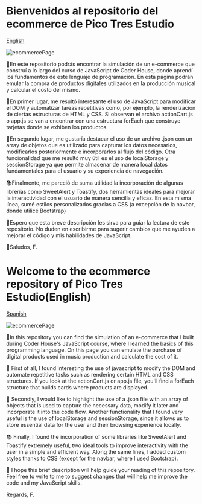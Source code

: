 # Bienvenidos al repositorio del ecommerce de Pico Tres Estudio

<a href="#englishReadme">English</a>

![ecommercePage](https://user-images.githubusercontent.com/108038008/203833277-cba22530-fb1e-4787-a3e5-469c4184482b.jpg)


<p>📄En este repositorio podrás encontrar la simulación de un e-commerce que construí a lo largo del curso de JavaScript de Coder House, donde aprendí los fundamentos de este lenguaje de programación. En esta página podrán emular la compra de productos digitales utilizados en la producción musical y calcular el costo del mismo.</p>

<p>📌En primer lugar, me resultó interesante el uso de JavaScript para modificar el DOM y automatizar tareas repetitivas como, por ejemplo, la renderización de ciertas estructuras de HTML y CSS. Si observan el archivo actionCart.js o app.js se van a encontrar con una estructura forEach que construye tarjetas donde se exhiben los productos.</p>

<p>🔖En segundo lugar, me gustaría destacar el uso de un archivo .json con un array de objetos que es utilizado para capturar los datos necesarios, modificarlos posteriormente e incorporarlos al flujo del código. Otra funcionalidad que me resultó muy útil es el uso de localStorage y sessionStorage ya que permite almacenar de manera local datos fundamentales para el usuario y su experiencia de navegación.</p>

<p>📚Finalmente, me pareció de suma utilidad la incorporación de algunas librerías como SweetAlert y Toastify, dos herramientas ideales para mejorar la interactividad con el usuario de manera sencilla y eficaz. En esta misma línea, sumé  estilos personalizados gracias a CSS (a excepción de la navbar, donde utilicé Bootstrap)</p>

<p>🔎Espero que esta breve descripción les sirva para guiar la lectura de este repositorio. No duden en escribirme para sugerir cambios que me ayuden a mejorar el código y mis habilidades de JavaScript.</p>

<p>🤖Saludos, F.</p>



<h1 id="englishReadme">Welcome to the ecommerce repository of Pico Tres Estudio(English)</h1>

[Spanish](#Bienvenidos-al-repositorio-del-ecommerce-de-Pico-Tres-Estudio)

![ecommercePage](https://user-images.githubusercontent.com/108038008/203833277-cba22530-fb1e-4787-a3e5-469c4184482b.jpg)

<p>📄In this repository you can find the simulation of an e-commerce that I built during Coder House's JavaScript course, where I learned the basics of this programming language. On this page you can emulate the purchase of digital products used in music production and calculate the cost of it.</p>

<p>📌 First of all, I found interesting the use of javascript to modify the DOM and automate repetitive tasks such as rendering certain HTML and CSS structures. If you look at the actionCart.js or app.js file, you'll find a forEach structure that builds cards where products are displayed.</p>

<p>🔖 Secondly, I would like to highlight the use of a .json file with an array of objects that is used to capture the necessary data, modify it later and incorporate it into the code flow. Another functionality that I found very useful is the use of localStorage and sessionStorage, since it allows us to store essential data for the user and their browsing experience locally.</p>

<p>📚 Finally, I found the incorporation of some libraries like SweetAlert and Toastify extremely useful, two ideal tools to improve interactivity with the user in a simple and efficient way. Along the same lines, I added custom styles thanks to CSS (except for the navbar, where I used Bootstrap).</p>

<p>🔎 I hope this brief description will help guide your reading of this repository. Feel free to write to me to suggest changes that will help me improve the code and my JavaScript skills.</p>

<p>Regards, F.</p>

